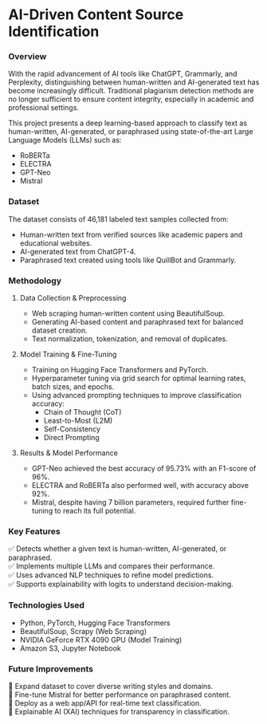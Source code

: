# AI-Driven Content Source Identification  

### Overview  
With the rapid advancement of AI tools like ChatGPT, Grammarly, and Perplexity, distinguishing between human-written and AI-generated text has become increasingly difficult. Traditional plagiarism detection methods are no longer sufficient to ensure content integrity, especially in academic and professional settings.  

This project presents a deep learning-based approach to classify text as human-written, AI-generated, or paraphrased using state-of-the-art Large Language Models (LLMs) such as:  

- RoBERTa  
- ELECTRA  
- GPT-Neo  
- Mistral  

### Dataset  
The dataset consists of 46,181 labeled text samples collected from:  
- Human-written text from verified sources like academic papers and educational websites.  
- AI-generated text from ChatGPT-4.  
- Paraphrased text created using tools like QuillBot and Grammarly.  

### Methodology  
1. Data Collection & Preprocessing  
   - Web scraping human-written content using BeautifulSoup.  
   - Generating AI-based content and paraphrased text for balanced dataset creation.  
   - Text normalization, tokenization, and removal of duplicates.  

2. Model Training & Fine-Tuning  
   - Training on Hugging Face Transformers and PyTorch.  
   - Hyperparameter tuning via grid search for optimal learning rates, batch sizes, and epochs.  
   - Using advanced prompting techniques to improve classification accuracy:  
     - Chain of Thought (CoT)  
     - Least-to-Most (L2M)  
     - Self-Consistency  
     - Direct Prompting  

3. Results & Model Performance  
   - GPT-Neo achieved the best accuracy of 95.73% with an F1-score of 96%.  
   - ELECTRA and RoBERTa also performed well, with accuracy above 92%.  
   - Mistral, despite having 7 billion parameters, required further fine-tuning to reach its full potential.  

### Key Features  
✅ Detects whether a given text is human-written, AI-generated, or paraphrased.  
✅ Implements multiple LLMs and compares their performance.  
✅ Uses advanced NLP techniques to refine model predictions.  
✅ Supports explainability with logits to understand decision-making.  

### Technologies Used  
- Python, PyTorch, Hugging Face Transformers  
- BeautifulSoup, Scrapy (Web Scraping)  
- NVIDIA GeForce RTX 4090 GPU (Model Training)  
- Amazon S3, Jupyter Notebook  

### Future Improvements  
🔹 Expand dataset to cover diverse writing styles and domains.  
🔹 Fine-tune Mistral for better performance on paraphrased content.  
🔹 Deploy as a web app/API for real-time text classification.  
🔹 Explainable AI (XAI) techniques for transparency in classification.  
 
